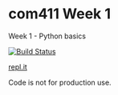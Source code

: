 # com411 Week 1 
Week 1 - Python basics

[![Build Status](https://drone.sunildev.uk/api/badges/Sunil-dev/com411/status.svg)](https://drone.sunildev.uk/Sunil-dev/com411-W1)

[repl.it](https://repl.it/@Sunildev/com411-1)

Code is not for production use.
